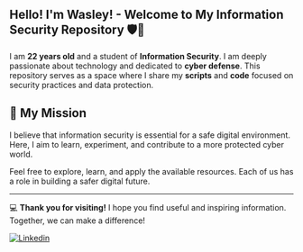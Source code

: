 ## Hello! I'm Wasley! - Welcome to My Information Security Repository 🛡️🔐

I am **22 years old** and a student of **Information Security**. I am deeply passionate about technology and dedicated to **cyber defense**. This repository serves as a space where I share my **scripts** and **code** focused on security practices and data protection.

## 🚀 My Mission
I believe that information security is essential for a safe digital environment. Here, I aim to learn, experiment, and contribute to a more protected cyber world.

Feel free to explore, learn, and apply the available resources. Each of us has a role in building a safer digital future.

---

💻 **Thank you for visiting!** I hope you find useful and inspiring information. Together, we can make a difference!


[![Linkedin](https://img.shields.io/badge/LinkedIn-0077B5?style=for-the-badge&logo=linkedin&logoColor=white)](https://www.linkedin.com/in/wdavi)

